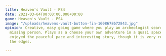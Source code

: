 ```yaml
---
title: Heaven's Vault - PS4
date: 2021-03-04T00:00:00.000+00:00
game: Heaven's Vault - PS4
image: "/uploads/heavens-vault-button-fin-1608678672843.jpg"
opinion: Creative, easy going game where you play an archeologist searching for a
  missing person. Plays as a choose your own adventure in a quasi space setting. I
  enjoyed the peaceful pace and interesting story, though it is very rough around
  the edges.

---
```

